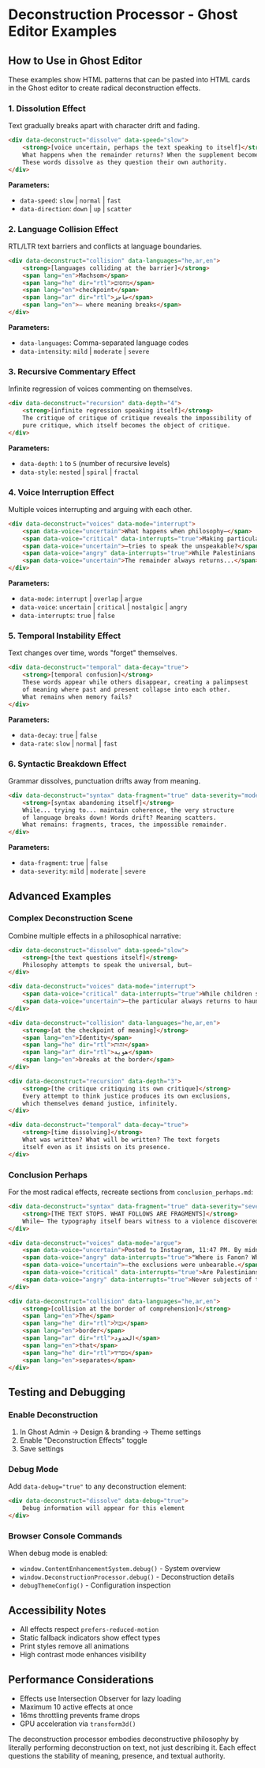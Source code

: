 # Deconstruction Processor - Ghost Editor Examples

## How to Use in Ghost Editor

These examples show HTML patterns that can be pasted into HTML cards in the Ghost editor to create radical deconstruction effects.

### 1. Dissolution Effect

Text gradually breaks apart with character drift and fading.

```html
<div data-deconstruct="dissolve" data-speed="slow">
    <strong>[voice uncertain, perhaps the text speaking to itself]</strong>
    What happens when the remainder returns? When the supplement becomes primary? 
    These words dissolve as they question their own authority.
</div>
```

**Parameters:**
- `data-speed`: `slow` | `normal` | `fast`
- `data-direction`: `down` | `up` | `scatter`

### 2. Language Collision Effect

RTL/LTR text barriers and conflicts at language boundaries.

```html
<div data-deconstruct="collision" data-languages="he,ar,en">
    <strong>[languages colliding at the barrier]</strong>
    <span lang="en">Machsom</span> 
    <span lang="he" dir="rtl">מחסום</span> 
    <span lang="en">checkpoint</span> 
    <span lang="ar" dir="rtl">حاجز</span>
    <span lang="en">— where meaning breaks</span>
</div>
```

**Parameters:**
- `data-languages`: Comma-separated language codes
- `data-intensity`: `mild` | `moderate` | `severe`

### 3. Recursive Commentary Effect

Infinite regression of voices commenting on themselves.

```html
<div data-deconstruct="recursion" data-depth="4">
    <strong>[infinite regression speaking itself]</strong>
    The critique of critique of critique reveals the impossibility of 
    pure critique, which itself becomes the object of critique.
</div>
```

**Parameters:**
- `data-depth`: `1` to `5` (number of recursive levels)
- `data-style`: `nested` | `spiral` | `fractal`

### 4. Voice Interruption Effect

Multiple voices interrupting and arguing with each other.

```html
<div data-deconstruct="voices" data-mode="interrupt">
    <span data-voice="uncertain">What happens when philosophy—</span>
    <span data-voice="critical" data-interrupts="true">Making particular into universal.</span>
    <span data-voice="uncertain">—tries to speak the unspeakable?</span>
    <span data-voice="angry" data-interrupts="true">While Palestinians die!</span>
    <span data-voice="uncertain">The remainder always returns...</span>
</div>
```

**Parameters:**
- `data-mode`: `interrupt` | `overlap` | `argue`
- `data-voice`: `uncertain` | `critical` | `nostalgic` | `angry`
- `data-interrupts`: `true` | `false`

### 5. Temporal Instability Effect

Text changes over time, words "forget" themselves.

```html
<div data-deconstruct="temporal" data-decay="true">
    <strong>[temporal confusion]</strong>
    These words appear while others disappear, creating a palimpsest 
    of meaning where past and present collapse into each other.
    What remains when memory fails?
</div>
```

**Parameters:**
- `data-decay`: `true` | `false`
- `data-rate`: `slow` | `normal` | `fast`

### 6. Syntactic Breakdown Effect

Grammar dissolves, punctuation drifts away from meaning.

```html
<div data-deconstruct="syntax" data-fragment="true" data-severity="moderate">
    <strong>[syntax abandoning itself]</strong>
    While... trying to... maintain coherence, the very structure 
    of language breaks down! Words drift? Meaning scatters. 
    What remains: fragments, traces, the impossible remainder.
</div>
```

**Parameters:**
- `data-fragment`: `true` | `false`
- `data-severity`: `mild` | `moderate` | `severe`

## Advanced Examples

### Complex Deconstruction Scene

Combine multiple effects in a philosophical narrative:

```html
<div data-deconstruct="dissolve" data-speed="slow">
    <strong>[the text questions itself]</strong>
    Philosophy attempts to speak the universal, but—
</div>

<div data-deconstruct="voices" data-mode="interrupt">
    <span data-voice="critical" data-interrupts="true">While children starve in Gaza!</span>
    <span data-voice="uncertain">—the particular always returns to haunt the concept.</span>
</div>

<div data-deconstruct="collision" data-languages="he,ar,en">
    <strong>[at the checkpoint of meaning]</strong>
    <span lang="en">Identity</span> 
    <span lang="he" dir="rtl">זהות</span> 
    <span lang="ar" dir="rtl">هوية</span>
    <span lang="en">breaks at the border</span>
</div>

<div data-deconstruct="recursion" data-depth="3">
    <strong>[the critique critiquing its own critique]</strong>
    Every attempt to think justice produces its own exclusions,
    which themselves demand justice, infinitely.
</div>

<div data-deconstruct="temporal" data-decay="true">
    <strong>[time dissolving]</strong>
    What was written? What will be written? The text forgets 
    itself even as it insists on its presence.
</div>
```

### Conclusion Perhaps

For the most radical effects, recreate sections from `conclusion_perhaps.md`:

```html
<div data-deconstruct="syntax" data-fragment="true" data-severity="severe">
    <strong>[THE TEXT STOPS. WHAT FOLLOWS ARE FRAGMENTS]</strong>
    While— The typography itself bears witness to a violence discovered too late.
</div>

<div data-deconstruct="voices" data-mode="argue">
    <span data-voice="uncertain">Posted to Instagram, 11:47 PM. By midnight—</span>
    <span data-voice="angry" data-interrupts="true">"Where is Fanon? Where is Said?"</span>
    <span data-voice="uncertain">—the exclusions were unbearable.</span>
    <span data-voice="critical" data-interrupts="true">Are Palestinians only objects of analysis?</span>
    <span data-voice="angry" data-interrupts="true">Never subjects of thought?</span>
</div>

<div data-deconstruct="collision" data-languages="he,ar,en">
    <strong>[collision at the border of comprehension]</strong>
    <span lang="en">The</span>
    <span lang="he" dir="rtl">גבול</span>
    <span lang="en">border</span>
    <span lang="ar" dir="rtl">الحدود</span>
    <span lang="en">that</span>
    <span lang="he" dir="rtl">מפריד</span>
    <span lang="en">separates</span>
</div>
```

## Testing and Debugging

### Enable Deconstruction
1. In Ghost Admin → Design & branding → Theme settings
2. Enable "Deconstruction Effects" toggle
3. Save settings

### Debug Mode
Add `data-debug="true"` to any deconstruction element:

```html
<div data-deconstruct="dissolve" data-debug="true">
    Debug information will appear for this element
</div>
```

### Browser Console Commands
When debug mode is enabled:
- `window.ContentEnhancementSystem.debug()` - System overview
- `window.DeconstructionProcessor.debug()` - Deconstruction details
- `debugThemeConfig()` - Configuration inspection

## Accessibility Notes

- All effects respect `prefers-reduced-motion`
- Static fallback indicators show effect types
- Print styles remove all animations
- High contrast mode enhances visibility

## Performance Considerations

- Effects use Intersection Observer for lazy loading
- Maximum 10 active effects at once
- 16ms throttling prevents frame drops
- GPU acceleration via `transform3d()`

The deconstruction processor embodies deconstructive philosophy by literally performing deconstruction on text, not just describing it. Each effect questions the stability of meaning, presence, and textual authority.